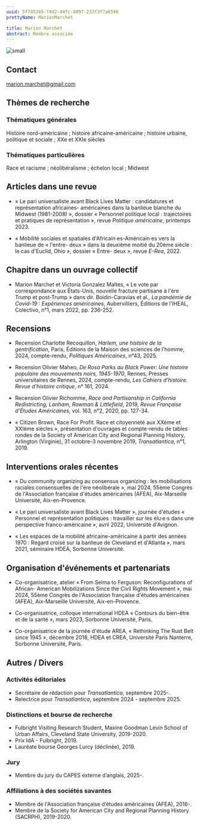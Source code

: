 ```yaml
---
uuid: 5f7452b5-f4d2-44fc-8097-233f3f7a6596
prettyName: MarionMarchet

title: Marion Marchet
abstract: Membre associée
---
```


![small](photo_id_2_1.jpg)

## Contact

 marion.marchet@gmail.com

## Thèmes de recherche

### Thématiques générales
Histoire nord-américaine ; histoire africaine-américaine ; histoire urbaine, politique et sociale ; XXe et XXIe siècles

### Thématiques particulières
Race et racisme ; néolibéralisme ; échelon local ; Midwest 

## Articles dans une revue

- « Le pari universaliste avant Black Lives Matter : candidatures et représentation africaines- américaines dans la banlieue blanche du Midwest (1981-2008) », dossier « Personnel politique local : trajectoires et pratiques de représentation », revue *Politique américaine*, printemps 2023.

- « Mobilité sociales et spatiales d'Africain·es-Américain·es vers la banlieue de « l'entre- deux » dans la deuxième moitié du 20ème siècle : le cas d'Euclid, Ohio », dossier « Entre- deux », revue *E-Rea*, 2022.

## Chapitre dans un ouvrage collectif

- Marion Marchet et Victoria Gonzalez Maltes, « Le vote par correspondance aux États-Unis, nouvelle fracture partisane à l'ère Trump et post-Trump » dans dir. Boidin-Caravias et al., *La pandémie de Covid-19 : Expériences américaines*, Aubervilliers, Éditions de l'IHEAL, Colectivo, n°1, mars 2022, pp. 236-252.

## Recensions

- Recension Charlotte Recoquillon, *Harlem, une histoire de la gentrification*, Paris, Éditions de la Maison des sciences de l'homme, 2024, compte-rendu, *Politiques Américaines*, n°43, 2025.

- Recension Olivier Maheo, *De Rosa Parks au Black Power: Une histoire populaire des mouvements noirs, 1945-1970*, Rennes, Presses universitaires de Rennes, 2024, compte-rendu, *Les Cahiers d'histoire. Revue d’histoire critique*, n° 161, 2024.

- Recension Olivier Richomme, *Race and Partisanship in California Redistricting, Lanham, Rowman & Littlefield*, 2019, *Revue Française d'Études Américaines*, vol. 163, n°2, 2020, pp. 127-34.

- « Citizen Brown, Race For Profit: Race et citoyenneté aux XXème et XXIème siècles », présentation d'ouvrages et compte-rendu de tables rondes de la Society of American City and Regional Planning History, Arlington (Virginie), 31 octobre-3 novembre 2019, *Transatlantica*, n°1, 2019.



## Interventions orales récentes

- « Du community organizing au consensus organizing : les mobilisations raciales consensuelles de l'ère néolibérale », mai 2024, 55ème Congrès de l'Association française d'études américaines (AFEA), Aix-Marseille Université, Aix-en-Provence.

- « Le pari universaliste avant Black Lives Matter », journée d'études « Personnel et représentation politiques : travailler sur les élu·e·s dans une perspective franco-américaine », avril 2022, Université d'Avignon.

- « Les espaces de la mobilité africaine-américaine à partir des années 1970 : Regard croisé sur la banlieue de Cleveland et d'Atlanta », mars 2021, séminaire HDEA, Sorbonne Université.

## Organisation d'événements et partenariats

- Co-organisatrice, atelier « From Selma to Ferguson: Reconfigurations of African- American Mobilizations Since the Civil Rights Movement », mai 2024, 55ème Congrès de l'Association française d'études américaines (AFEA), Aix-Marseille Université, Aix-en-Provence.

- Co-organisatrice, colloque international HDEA « Contours du bien-être et de la santé », mars 2023, Sorbonne Université, Paris. 

- Co-organisatrice de la journée d'étude AREA, « Rethinking The Rust Belt since 1945 », décembre 2018, HDEA et CREA, Université Paris Nanterre, Sorbonne Université, Paris.

## Autres / Divers

### Activités éditoriales

- Secrétaire de rédaction pour *Transatlantica*, septembre 2025-.
- Relectrice pour *Transatlantica*, septembre 2024 - septembre 2025.
  
### Distinctions et bourse de recherche
- Fulbright Visiting Research Student, Maxine Goodman Levin School of Urban Affairs, Cleveland State University, 2019-2020. 
- Prix IdA - Fulbright, 2019. 
- Lauréate bourse Georges Lurcy (déclinée), 2019.
  
### Jury
- Membre du jury du CAPES externe d’anglais, 2025-.
  
### Affiliations à des sociétés savantes

- Membre de l'Association française d’études américaines (AFEA), 2016-.
- Membre de la Society for American City and Regional Planning History (SACRPH), 2019-2020.

